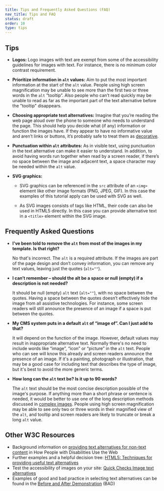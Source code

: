 ```yaml
---
title: Tips and Frequently Asked Questions (FAQ)
nav_title: Tips and FAQ
status: draft
order: 10
type: tips
---
```


## Tips

-   **Logos:** Logo images with text are exempt from some of the accessibility guidelines for images with text. For instance, there is no minimum color contrast requirement.

-   **Prioritize information in `alt` values:** Aim to put the most important information at the start of the `alt` value. People using high screen magnification may be unable to see more than the first two or three words in the `alt` “tooltip”. Also people who can’t read quickly may be unable to read as far as the important part of the text alternative before the "tooltip" disappears.

-   **Choosing appropriate text alternatives:** Imagine that you’re reading the web page aloud over the phone to someone who needs to understand the page. This should help you decide what (if any) information or function the images have. If they appear to have no informative value and aren’t links or buttons, it’s probably safe to treat them as [decorative](decorative.html).

-   **Punctuation within `alt` attributes:** As in visible text, using punctuation in the text alternative can make it easier to understand. In addition, to avoid having words run together when read by a screen reader, if there’s no space between the image and adjacent text, a space character may be needed within the `alt` value.

-   **SVG graphics:** 

    * SVG graphics can be referenced in the `src` attribute of an `<img>` element like other image formats (PNG, JPEG, GIF). In this case the examples of this tutorial apply can be used with SVG as well.

    * As SVG images consists of tags like HTML, their code can also be used in HTML5 directly. In this case you can provide alternative text in a `<title>` element within the SVG image.

## Frequently Asked Questions

-   **I've been told to remove the `alt` from most of the images in my template. Is that right?**

    No that's incorrect. The `alt` is a required attribute. If the images are part of the page design and don’t convey information, you can remove any text values, leaving just the quotes (`alt=""`).

-   **I can’t remember – should the alt be a space or null (empty) if a description is not needed?**

    It should be null (empty) `alt` text (`alt=""`), with no space between the quotes. Having a space between the quotes doesn’t effectively hide the image from all assistive technologies. For instance, some screen readers will still announce the presence of an image if a space is put between the quotes.


-   **My CMS system puts in a default `alt` of “image of”. Can I just add to that?**

    It will depend on the function of the image. However, default values may result in inappropriate alternative text. Normally there's no need to include words like “image”, “icon” or “picture” in the `alt` text. People who can see will know this already and screen readers announce the presence of an image. If it's a painting, photograph or illustration, that may be a good case for including text that describes the type of image, but it's best to avoid the more generic terms.

-   **How long can the `alt` text be? Is it up to 90 words?**

    The `alt` text should be the most concise description possible of the image's purpose. If anything more than a short phrase or sentence is needed, it would be better to use one of the long description methods discussed in [complex images](complex.html). People using high screen magnification may be able to see only two or three words in their magnified view of the `alt`, and tooltip and screen readers are likely to truncate or break a long `alt` value.

## Other W3C Resources

-   Background information on [providing text alternatives for non-text content](http://www.w3.org/WAI/intro/people-use-web/principles#alternatives) in How People with Disabilities Use the Web
-   Further examples and a helpful decision tree: [HTML5: Techniques for providing useful text alternatives](http://www.w3.org/TR/html-alt-techniques/)
-   Test the accessibility of images on your site: [Quick Checks Image text alternatives](http://www.w3.org/WAI/EO/Drafts/eval/checks#images)
-   Examples of good and bad practice in selecting text alternatives can be found in the [Before and After Demonstration](http://www.w3.org/WAI/demos/bad/) (BAD)
